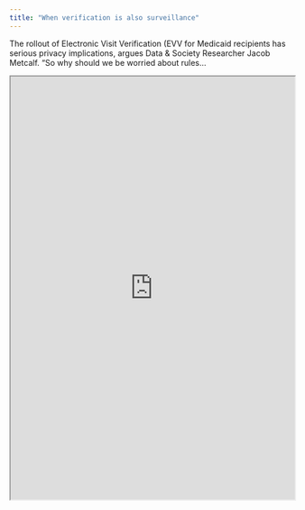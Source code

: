 ```yaml
---
title: "When verification is also surveillance"
---
```


The rollout of Electronic Visit Verification (EVV for Medicaid recipients has serious privacy implications, argues Data & Society Researcher Jacob Metcalf. “So why should we be worried about rules...

<iframe height="750" width="100%" src="https://ewelton.github.io/ktest/wiki.html#When%20verification%20is%20also%20surveillance"></iframe>
